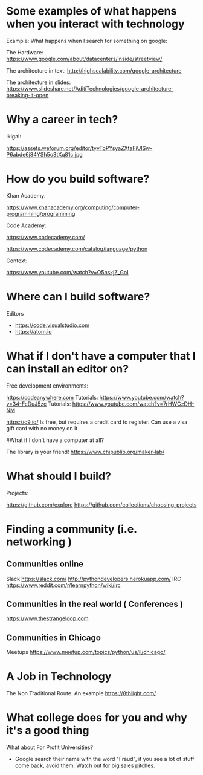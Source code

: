 

# Some examples of what happens when you interact with technology

Example: What happens when I search for something on google:

The Hardware:
 https://www.google.com/about/datacenters/inside/streetview/

The architecture in text:
http://highscalability.com/google-architecture

The architecture in slides:
https://www.slideshare.net/AditiTechnologies/google-architecture-breaking-it-open



# Why a career in tech?

Ikigai:

https://assets.weforum.org/editor/tyvToPYsyaZXtaFiUISw-P6abde6j84YSh5o3tXq81c.jpg



# How do you build software?

Khan Academy:

https://www.khanacademy.org/computing/computer-programming/programming

Code Academy:

https://www.codecademy.com/

https://www.codecademy.com/catalog/language/python

Context:

https://www.youtube.com/watch?v=O5nskjZ_GoI

# Where can I build software?

Editors
* https://code.visualstudio.com
* https://atom.io

# What if I don't have a computer that I can install an editor on?

Free development environments: 

https://codeanywhere.com
Tutorials: https://www.youtube.com/watch?v=34-FcDuJ5zc
Tutorials: https://www.youtube.com/watch?v=7rHWGzDH-NM

https://c9.io/
Is free, but requires a credit card to register. Can use a visa gift card with no money on it

#What if I don't have a computer at all?

The library is your friend!
https://www.chipublib.org/maker-lab/

# What should I build?

Projects:

https://github.com/explore
https://github.com/collections/choosing-projects


# Finding a community (i.e. networking ) 

## Communities online

Slack
https://slack.com/
http://pythondevelopers.herokuapp.com/
IRC
https://www.reddit.com/r/learnpython/wiki/irc


## Communities in the real world ( Conferences )

https://www.thestrangeloop.com


## Communities in Chicago 

Meetups
https://www.meetup.com/topics/python/us/il/chicago/



# A Job in Technology

The Non Traditional Route. An example
https://8thlight.com/

# What college does for you and why it's a good thing

What about For Profit Universities?
- Google search their name with the word "Fraud", if you see a lot of stuff come back, avoid them.  Watch out for big sales pitches.



